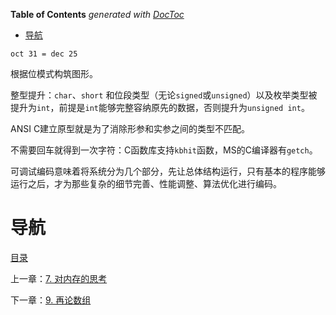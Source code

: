 <!-- START doctoc generated TOC please keep comment here to allow auto update -->
<!-- DON'T EDIT THIS SECTION, INSTEAD RE-RUN doctoc TO UPDATE -->
**Table of Contents**  *generated with [DocToc](https://github.com/thlorenz/doctoc)*

- [导航](#%E5%AF%BC%E8%88%AA)

<!-- END doctoc generated TOC please keep comment here to allow auto update -->

`oct 31 = dec 25`

根据位模式构筑图形。

整型提升：`char`、`short` 和位段类型（无论`signed`或`unsigned`）以及枚举类型被提升为`int`，前提是`int`能够完整容纳原先的数据，否则提升为`unsigned int`。

ANSI C建立原型就是为了消除形参和实参之间的类型不匹配。

不需要回车就得到一次字符：C函数库支持`kbhit`函数，MS的C编译器有`getch`。

可调试编码意味着将系统分为几个部分，先让总体结构运行，只有基本的程序能够运行之后，才为那些复杂的细节完善、性能调整、算法优化进行编码。

# 导航

[目录](README.md)

上一章：[7. 对内存的思考](7. 对内存的思考.md)

下一章：[9. 再论数组](9. 再论数组.md)